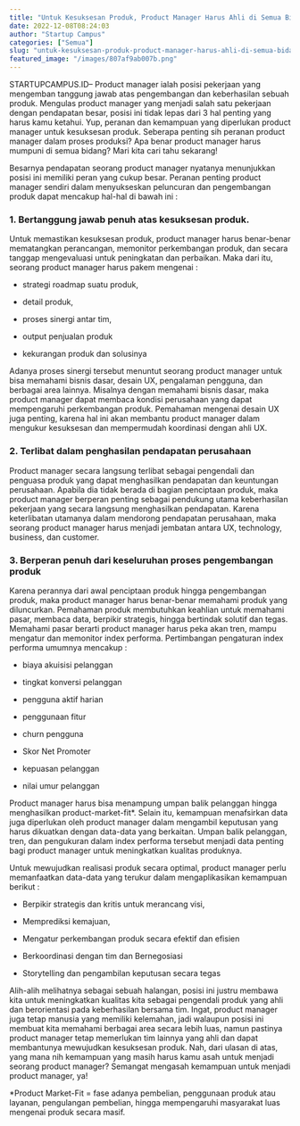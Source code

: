 ```yaml
---
title: "Untuk Kesuksesan Produk, Product Manager Harus Ahli di Semua Bidang?"
date: 2022-12-08T08:24:03
author: "Startup Campus"
categories: ["Semua"]
slug: "untuk-kesuksesan-produk-product-manager-harus-ahli-di-semua-bidang"
featured_image: "/images/807af9ab007b.png"
---
```


STARTUPCAMPUS.ID– Product manager ialah posisi pekerjaan yang mengemban tanggung jawab atas pengembangan dan keberhasilan sebuah produk. Mengulas product manager yang menjadi salah satu pekerjaan dengan pendapatan besar, posisi ini tidak lepas dari 3 hal penting yang harus kamu ketahui. Yup, peranan dan kemampuan yang diperlukan product manager untuk kesuksesan produk. Seberapa penting sih peranan product manager dalam proses produksi? Apa benar product manager harus mumpuni di semua bidang? Mari kita cari tahu sekarang!

Besarnya pendapatan seorang product manager nyatanya menunjukkan posisi ini memiliki peran yang cukup besar. Peranan penting product manager sendiri dalam menyukseskan peluncuran dan pengembangan produk dapat mencakup hal-hal di bawah ini : 

### 1. Bertanggung jawab penuh atas kesuksesan produk.

Untuk memastikan kesuksesan produk, product manager harus benar-benar mematangkan perancangan, memonitor perkembangan produk, dan secara tanggap mengevaluasi untuk peningkatan dan perbaikan. Maka dari itu, seorang product manager harus pakem mengenai :

- strategi roadmap suatu produk, 

- detail produk, 

- proses sinergi antar tim, 

- output penjualan produk 

- kekurangan produk dan solusinya

Adanya proses sinergi tersebut menuntut seorang product manager untuk bisa memahami bisnis dasar, desain UX, pengalaman pengguna, dan berbagai area lainnya. Misalnya dengan memahami bisnis dasar, maka product manager dapat membaca kondisi perusahaan yang dapat mempengaruhi perkembangan produk. Pemahaman mengenai desain UX juga penting, karena hal ini akan membantu product manager dalam mengukur kesuksesan dan mempermudah koordinasi dengan ahli UX.

### 2. Terlibat dalam penghasilan pendapatan perusahaan

Product manager secara langsung terlibat sebagai pengendali dan penguasa produk yang dapat menghasilkan pendapatan dan keuntungan perusahaan. Apabila dia tidak berada di bagian penciptaan produk, maka product manager berperan penting sebagai pendukung utama keberhasilan pekerjaan yang secara langsung menghasilkan pendapatan. Karena keterlibatan utamanya dalam mendorong pendapatan perusahaan, maka seorang product manager harus menjadi jembatan antara UX, technology, business, dan customer. 

### 3. Berperan penuh dari keseluruhan proses pengembangan produk

Karena perannya dari awal penciptaan produk hingga pengembangan produk, maka product manager harus benar-benar memahami produk yang diluncurkan. Pemahaman produk membutuhkan keahlian untuk memahami pasar, membaca data, berpikir strategis, hingga bertindak solutif dan tegas. Memahami pasar berarti product manager harus peka akan tren, mampu mengatur dan memonitor index performa. Pertimbangan pengaturan index performa umumnya mencakup :

- biaya akuisisi pelanggan

- tingkat konversi pelanggan 

- pengguna aktif harian 

- penggunaan fitur 

- churn pengguna

- Skor Net Promoter

- kepuasan pelanggan

- nilai umur pelanggan

Product manager harus bisa menampung umpan balik pelanggan hingga menghasilkan product-market-fit*. Selain itu, kemampuan menafsirkan data juga diperlukan oleh product manager dalam mengambil keputusan yang harus dikuatkan dengan data-data yang berkaitan. Umpan balik pelanggan, tren, dan pengukuran dalam index performa tersebut menjadi data penting bagi product manager untuk meningkatkan kualitas produknya.

Untuk mewujudkan realisasi produk secara optimal, product manager perlu memanfaatkan data-data yang terukur dalam mengaplikasikan kemampuan berikut :

- Berpikir strategis dan kritis untuk merancang visi, 

- Memprediksi kemajuan, 

- Mengatur perkembangan produk secara efektif dan efisien 

- Berkoordinasi dengan tim dan Bernegosiasi

- Storytelling dan pengambilan keputusan secara tegas

Alih-alih melihatnya sebagai sebuah halangan, posisi ini justru membawa kita untuk meningkatkan kualitas kita sebagai pengendali produk yang ahli dan berorientasi pada keberhasilan bersama tim. Ingat, product manager juga tetap manusia yang memiliki kelemahan, jadi walaupun posisi ini membuat kita memahami berbagai area secara lebih luas, namun pastinya product manager tetap memerlukan tim lainnya yang ahli dan dapat membantunya mewujudkan kesuksesan produk. Nah, dari ulasan di atas, yang mana nih kemampuan yang masih harus kamu asah untuk menjadi seorang product manager? Semangat mengasah kemampuan untuk menjadi product manager, ya!

*Product Market-Fit = fase adanya pembelian, penggunaan produk atau layanan, pengulangan pembelian, hingga mempengaruhi masyarakat luas mengenai produk secara masif.